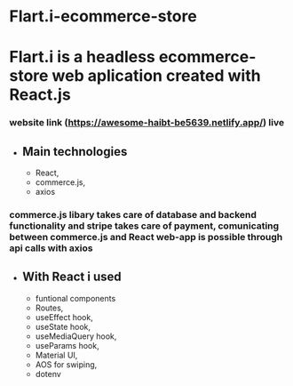 # Flart.i-ecommerce-store

# Flart.i is a headless ecommerce-store web aplication created with React.js

### website link (https://awesome-haibt-be5639.netlify.app/) live
  
* ## Main technologies
    * React,
    * commerce.js,
    * axios

### commerce.js libary takes care of database and backend functionality and stripe takes care of payment, comunicating between commerce.js and React web-app is possible through api calls with axios


* ## With React i used
  * funtional components
  * Routes,
  * useEffect hook,
  * useState hook,
  * useMediaQuery hook,  
  * useParams hook,
  * Material UI,
  * AOS for swiping,
  * dotenv
